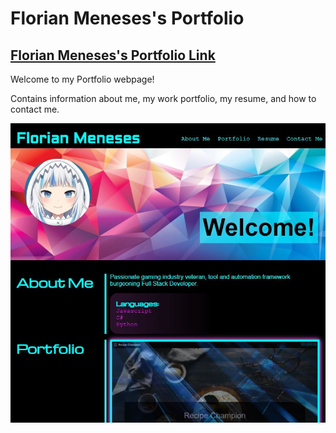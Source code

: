 # Florian Meneses's Portfolio

## [Florian Meneses's Portfolio Link](myuze.me)
Welcome to my Portfolio webpage!

Contains information about me, my work portfolio, my resume, and how to contact me.

![Portfolio](portfolio.JPG)
